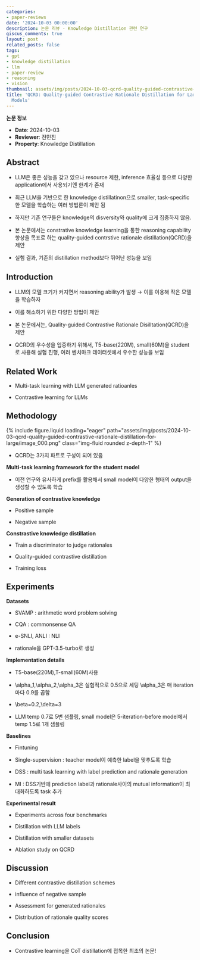```yaml
---
categories:
- paper-reviews
date: '2024-10-03 00:00:00'
description: 논문 리뷰 - Knowledge Distillation 관련 연구
giscus_comments: true
layout: post
related_posts: false
tags:
- gpt
- knowledge distillation
- llm
- paper-review
- reasoning
- vision
thumbnail: assets/img/posts/2024-10-03-qcrd-quality-guided-contrastive-rationale-distillation-for-large/thumbnail.jpg
title: 'QCRD: Quality-guided Contrastive Rationale Distillation for Large Lanauge
  Models'
---
```


**논문 정보**
- **Date**: 2024-10-03
- **Reviewer**: 전민진
- **Property**: Knowledge Distillation

## Abstract

- LLM은 좋은 성능을 갖고 있으나 resource 제한, inference 효율성 등으로 다양한  application에서 사용되기엔 한계가 존재

- 최근 LLM을 기반으로 한 knowledge distillatinon으로 smaller, task-specific한 모델을 학습하는 여러 방법론이 제안 됨

- 하지만 기존 연구들은 knowledge의 disversity와 quality에 크게 집중하지 않음. 

- 본 논문에서는 constrative knowledge learning을 통한 reasoning capability 향상을 목표로 하는 quality-guided contrstive rationale distillation(QCRD)을 제안

- 실험 결과, 기존의 distillation method보다 뛰어난 성능을 보임

## Introduction

- LLM의 모델 크기가 커지면서 reasoning ability가 발생 → 이를 이용해 작은 모델을 학습하자

- 이를 해소하기 위한 다양한 방법이 제안

- 본 논문에서는, Quality-guided Contrastive Rationale Disilltation(QCRD)을 제안

- QCRD의 우수성을 입증하기 위해서, T5-base(220M), small(60M)을 student로 사용해 실험 진행, 여러 벤치마크 데이터셋에서 우수한 성능을 보임

## Related Work

- Multi-task learning with LLM generated ratioanles

- Contrastive learning for LLMs

## Methodology

{% include figure.liquid loading="eager" path="assets/img/posts/2024-10-03-qcrd-quality-guided-contrastive-rationale-distillation-for-large/image_000.png" class="img-fluid rounded z-depth-1" %}

- QCRD는 3가지 파트로 구성이 되어 있음

**Multi-task learning framework for the student model**

- 이전 연구와 유사하게 prefix를 활용해서 small model이 다양한 형태의 output을 생성할 수 있도록 학습

**Generation of contrastive knowledge**

- Positive sample

- Negative sample

**Constrastive knowledge distillation**

- Train a discriminator to judge rationales

- Quality-guided contrastive distillation

- Training loss

## Experiments

**Datasets**

- SVAMP : arithmetic word problem solving

- CQA : commonsense QA

- e-SNLI, ANLI : NLI

- rationale을 GPT-3.5-turbo로 생성

**Implementation details**

- T5-base(220M),T-small(60M)사용

- \alpha_1,\alpha_2,\alpha_3은 실험적으로 0.5으로 세팅 \alpha_3은 매 iteration마다 0.9를 곱함

- \beta=0.2,\delta=3

- LLM temp 0.7로 5번 샘플링, small model은 5-iteration-before model에서 temp 1.5로 1개 샘플링

**Baselines**

- Fintuning 

- Single-supervision : teacher model이 예측한 label을 맞추도록 학습

- DSS : multi task learning with label prediction and rationale generation

- MI : DSS기반에 prediction label과 rationale사이의 mutual information이 최대화하도록 task 추가

**Experimental result**

- Experiments across four benchmarks

- Distillation with LLM labels

- Distillation with smaller datasets

- Ablation study on QCRD

## Discussion

- Different contrastive distillation schemes

- influence of negative sample

- Assessment for generated rationales

- Distribution of rationale quality scores

## Conclusion

- Contrastive learning을 CoT distillation에 접목한 최초의 논문!
